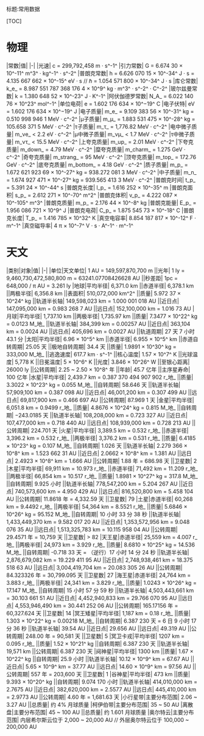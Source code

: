 标题:常用数据

[TOC]

# 物理

|常数|值|
|-|
|光速| c = 299,792,458 m · s^-1^
|引力常数| G = 6.674 30 × 10^-11^ m^3^ · kg^-1^ · s^-2^
|普朗克常数| h = 6.626 070 15 × 10^-34^ J · s = 4.135 667 662 × 10^-15^ eV · s // $\hbar$ = 1.054 571 800 × 10^-34^ J · s
|库仑常数| k_e_ = 8.987 551 787 368 176 4 × 10^9^ kg · m^3^ · s^-2^ · C^-2^
|玻尔兹曼常数| k = 1.380 648 52 × 10^-23^ J · K^-1^
|阿伏伽德罗常数| N_A_ = 6.022 140 76 × 10^23^ mol^-1^
|单位电荷| e = 1.602 176 634 × 10^−19^ C
|电子伏特| eV = 1.602 176 634 × 10^−19^ J
|电子质量| m_e_ = 9.109 383 56 × 10^-31^ kg = 0.510 998 946 1 MeV · c^-2^
|μ子质量| m_μ_ = 1.883 531 475 × 10^-28^ kg = 105.658 371 5 MeV · c^-2^
|τ子质量| m_τ_ = 1,776.82 MeV · c^-2^
|电中微子质量| m_νe_ &lt; 2.2 eV · c^-2^
|μ中微子质量| m_νμ_ &lt; 1.7 MeV · c^-2^
|τ中微子质量| m_ντ_ &lt; 15.5 MeV · c^-2^
|上夸克质量| m_up_ = 2.01 MeV · c^-2^
|下夸克质量| m_down_ = 4.79 MeV · c^-2^
|糜夸克质量| m_charm_ = 1.275 GeV · c^-2^
|奇夸克质量| m_strang_ = 95 MeV · c^-2^
|顶夸克质量| m_top_ = 172.76 GeV · c^-2^
|底夸克质量| m_bottom_ = 4.18 GeV · c^-2^
|质子质量| m_p_ = 1.672 621 923 69 × 10^-27^ kg = 938.272 081 3 MeV · c^-2^
|中子质量| m_n_ = 1.674 927 471 × 10^-27^ kg = 939.565 413 3 MeV · c^-2^
|普朗克时间| t_p_ = 5.391 24 × 10^-44^ s
|普朗克长度| l_p_ = 1.616 252 × 10^-35^ m
|普朗克面积| s_p_ = 2.612 271 × 10^-70^ m^2^
|普朗克体积| v_p_ = 4.222 087 × 10^-105^ m^3^
|普朗克质量| m_p_ = 2.176 44 × 10^-8^ kg
|普朗克能量| E_p_ = 1.956 086 721 × 10^9^ J
|普朗克电荷| C_p_ = 1.875 545 73 × 10^-18^ C
|普朗克长度| T_p_ = 1.416 785 × 10^32^ K
|真空电容率| 8.854 187 817 × 10^-12^ F · m^-1^
|真空磁导率| 4 π × 10^-7^ V · s · A^-1^ · m^-1^

# 天文

|类别|对象|值|
|-|
|单位|天文单位| 1 AU = 149,597,870,700 m
||光年| 1 ly = 9,460,730,472,580,800 m = 63241.07708426628 AU
||秒差距|  1pc = 648,000 / π AU = 3.261 ly
|地球|平均半径| 6,371.0 km
||赤道半径| 6,378.1 km
||两极半径| 6,356.8 km
||表面积| 510,072,000 km^2^
||质量| 5.972 37 × 10^24^ kg
||轨道半长轴| 149,598,023 km = 1.000 001 018 AU
||近日点| 147,095,000 km = 0.983 268 7 AU
||远日点| 152,100,000 km = 1.016 73 AU
|月球|平均半径| 1,737.10 km
||两极半径| 1,735.97 km
||质量| 	7.3477 × 10^22^ kg = 0.0123 M_地_
||轨道半长轴| 384,399 km = 0.00257 AU
||近日点| 363,104 km = 0.0024 AU
||远日点| 405,696 km = 0.0027 AU
||轨道周期| 27 天 7 小时 43.1 分
|太阳|平均半径| 6.96 × 10^5^ km
||赤道半径| 6.955 × 10^5^ km
||赤道自转周期| 25.05 天
||极地自转周期| 34.4 天
||质量| 1.9891 × 10^30^ kg = 333,000 M_地_
||逃逸速度| 617.7 km · s^-1^
||核心温度| 1.57 × 10^7^ K
||光球温度| 5,778 K
||日冕温度| 5 × 10^6^ K
||光度| 3.846 × 10^26^ W
||至银心距离| 26000 ly
||公转周期| 2.25 \~ 2.50 × 10^8^ 年
||年龄| 45.7 亿年
||主序星寿命| 100 亿年
|水星|平均半径| 2,439.7 km = 0.387 370 494 907 902 r_地_
||质量| 3.3022 × 10^23^ kg = 0.055 M_地_
||自转周期| 58.646 天
||轨道半长轴| 57,909,100 km = 0.387 098 AU
||近日点| 46,001,200 km = 0.307 499 AU
||远日点| 69,817,900 km = 0.466 697 AU
||公转周期| 87.969 1 天
|金星|平均半径| 6,051.8 km = 0.9499 r_地_
||质量| 4.8676 × 10^24^ kg = 0.815 M_地_
||自转周期| −243.0185 天
||轨道半长轴| 108,208,000 km = 0.723 327 AU
||近日点| 107,477,000 km = 0.718 440 AU
||远日点| 108,939,000 km = 0.728 213 AU
||公转周期| 224.701 天
|火星|平均半径| 3,389.5 km = 0.532 r_地_
||赤道半径| 3,396.2 km = 0.532 r_地_
||两极半径| 3,376.2 km = 0.531 r_地_
||质量| 6.4185 × 10^23^ kg = 0.107 M_地_
||自转周期| 1.026 天
||轨道半长轴| 2.279 366 × 10^8^ km = 1.523 662 31 AU
||近日点| 2.0662 × 10^8^ km = 1.381 AU
||远日点| 2.4923 × 10^8^ km = 1.666 AU
||公转周期| 1.88 年 = 686.98 天
||卫星数| 2
|木星|平均半径| 69,911 km = 10.973 r_地_
||赤道半径| 71,492 km = 11.209 r_地_
||两极半径| 66,854 km = 10.517 r_地_
||质量| 1.8981 × 10^27^ kg = 317.8 M_地_
||自转周期| 9.925 小时
||轨道半长轴| 778,547,200 km = 5.204 267 AU
||近日点| 740,573,600 km = 4.950 429 AU
||远日点| 816,520,800 km = 5.458 104 AU
||公转周期| 11.8618 年 = 4,332.59 天
||卫星数| 79
|土星|赤道半径| 60,268 km = 9.4492 r_地_
||两极半径| 54,364 km = 8.5521 r_地_
||质量| 5.6846 × 10^26^ kg = 95.152 M_地_
||自转周期| 10 小时 33 分 38 秒
||轨道半长轴| 1,433,449,370 km = 9.582 017 20 AU
||近日点| 1,353,572,956 km = 9.048 076 35 AU
||远日点| 1,513,325,783 km = 10.115 958 04 AU
||公转周期| 29.4571 年 = 10,759 天
||卫星数| &gt; 82
|天王星|赤道半径| 25,559 km = 4.007 r_地_
||两极半径| 24,973 km = 3.929 r_地_
||质量| 8.6810 × 10^25^ kg = 14.536 M_地_
||自转周期| -0.718 33 天 = （逆行）17 小时 14 分 24 秒
||轨道半长轴| 2,876,679,082 km = 19.229 411 95 AU
||近日点| 2,748,938,461 km = 18.375 518 63 AU
||远日点| 3,004,419,704 km = 20.083 305 26 AU
||公转周期| 84.323326 年 = 30,799.095 天
||卫星数| 27
|海王星|赤道半径| 24,764 km = 3.883 r_地_
||两极半径| 24,341 km = 3.829 r_地_
||质量| 1.0243 × 10^26^ kg = 17.147 M_地_
||自转周期| 15 小时 57 分 59 秒
||轨道半长轴| 4,503,443,661 km = 30.103 661 51 AU
||近日点| 4,452,940,833 km = 29.766 070 95 AU
||远日点| 4,553,946,490 km = 30.441 252 06 AU
||公转周期| 165.17156 年 = 60,327.624 天
||卫星数| 14
|冥王矮星|平均半径| 1,187 km = 0.18 r_地_
||质量| 1.303 × 10^22^ kg = 0.00218 M_地_
||自转周期| 6.387 230 天 = 6 日 9 小时 17 分 36 秒
||轨道半长轴| 39.54 AU
||近日点| 29.656 AU
||远日点| 49.319 AU
||公转周期| 248.00 年 = 90,581 天
||卫星数| 5
|冥卫卡戎|平均半径| 1207 km = 0.095 r_地_
||质量| 1.52 × 10^21^ kg
||自转周期| 6.387 230 天
||轨道半长轴| 19,571 km
||公转周期| 6.387 230 天
|阋神星|平均半径| 1300 km
||质量| 1.67 × 10^22^ kg
||自转周期| 25.9 小时
||轨道半长轴| 10.12 × 10^9^ km = 67.67 AU
||近日点| 5.65 × 10^9^ km = 37.77 AU
||远日点| 14.60 × 10^9^ km = 97.56 AU
||公转周期| 557 年 = 203,600 天
||卫星数| 1
|谷神星|平均半径| 473 km
||质量| 9.393 × 10^20^ kg
||自转周期| 9.074 170 小时
||轨道半长轴| 414,010,000 km = 2.7675 AU
||近日点| 382,620,000 km = 2.5577 AU
||远日点| 445,410,000 km = 2.9773 AU
||公转周期| 4.60 年 = 1,681.63 天
|小行星带|主要分布范围| 2.06 \~ 3.27 AU
||总质量| 约 4% 月球质量
|柯伊伯带|主要分布范围| 35 \~ 50 AU
|离散盘|主要分布范围| 45 \~ 100 AU
||总质量| 约 1.601 月球质量
|奥尔特云|主要分布范围| 内层希尔斯云位于 2,000 \~ 20,000 AU // 外层奥尔特云位于 100,000 \~ 200,000 AU
